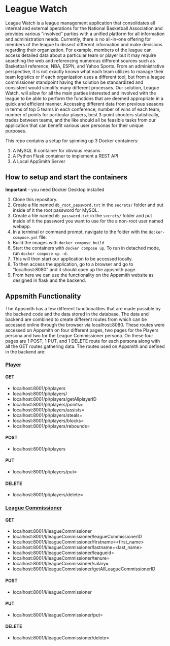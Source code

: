 # League Watch
League Watch is a league management application that consolidates all internal and external operations for the National Basketball Association and provides various “involved” parties with a unified platform for all information and administration needs. Currently, there is no all-in-one offering for members of the league to dissect different information and make decisions regarding their organization. For example, members of the league can access detailed data about a particular team or player but it may require searching the web and referencing numerous different sources such as Basketball reference, NBA, ESPN, and Yahoo Sports. From an administrative perspective, it is not exactly known what each team utilizes to manage their team logistics or if each organization uses a different tool, but from a league commissioner standpoint having the solution be standardized and consistent would simplify many different processes. Our solution, League Watch, will allow for all the main parties interested and involved with the league to be able to perform the functions that are deemed appropriate in a quick and efficient manner. Accessing different data from previous seasons in terms of top 5 teams in each conference, number of wins of each team, number of points for particular players, best 3-point shooters statistically, trades between teams, and the like should all be feasible tasks from our application that can benefit various user personas for their unique purposes. 

This repo contains a setup for spinning up 3 Docker containers: 
1. A MySQL 8 container for obvious reasons
1. A Python Flask container to implement a REST API
1. A Local AppSmith Server

## How to setup and start the containers
**Important** - you need Docker Desktop installed

1. Clone this repository.  
1. Create a file named `db_root_password.txt` in the `secrets/` folder and put inside of it the root password for MySQL. 
1. Create a file named `db_password.txt` in the `secrets/` folder and put inside of it the password you want to use for the a non-root user named webapp. 
1. In a terminal or command prompt, navigate to the folder with the `docker-compose.yml` file.  
1. Build the images with `docker compose build`
1. Start the containers with `docker compose up`.  To run in detached mode, run `docker compose up -d`. 
1. This will then start our application to be accessed locally.
1. To then access the application, go to a browser and go to "localhost:8080" and it should open up the appsmith page.
1. From here we can use the functionality on the Appsmith website as designed in flask and the backend.

## Appsmith Functionality
The Appsmith has a few different functionalities that are made possible by the backend code and the data stored in the database. The data and backend are combined to create different routes from which can be accessed online through the browser via localhost:8080. These routes were accessed on Appsmith on four different pages, two pages for the Players persona and two for the League Commissioner persona. On these four pages are 1 POST, 1 PUT, and 1 DELETE route for each persona along with all the GET routes gathering data. The routes used on Appsmith and defined in the backend are:

### <ins> Player </ins>
#### GET
* localhost:8001/pl/players
* localhost:8001/pl/players/<playerID>
* localhost:8001/pl/players/getAllplayerID
* localhost:8001/pl/players/points=<points>
* localhost:8001/pl/players/assists=<assists>
* localhost:8001/pl/players/steals=<steals>
* localhost:8001/pl/players/blocks=<blocks>
* localhost:8001/pl/players/rebounds=<rebounds>

#### POST
* localhost:8001/pl/players

#### PUT
* localhost:8001/pl/players/put=<playerID>

#### DELETE
* localhost:8001/pl/players/delete=<playerID>

### <ins> League Commissioner </ins>
#### GET
* localhost:8001/l/leagueCommissioner
* localhost:8001/l/leagueCommissioner/leagueCommissionerID
* localhost:8001/l/leagueCommissioner/firstname=<first_name>
* localhost:8001/l/leagueCommissioner/lastname=<last_name>
* localhost:8001/l/leagueCommissioner/leagueid=<leagueid>
* localhost:8001/l/leagueCommissioner/tenure=<tenure>
* localhost:8001/l/leagueCommissioner/salary=<salary>
* localhost:8001/l/leagueCommissioner/getAllLeagueCommissionerID

#### POST
* localhost:8001/l/leagueCommissioner

#### PUT
* localhost:8001/l/leagueCommissioner/put=<leagueCommissionerID>

#### DELETE
* localhost:8001/l/leagueCommissioner/delete=<leagueCommissionerID>
